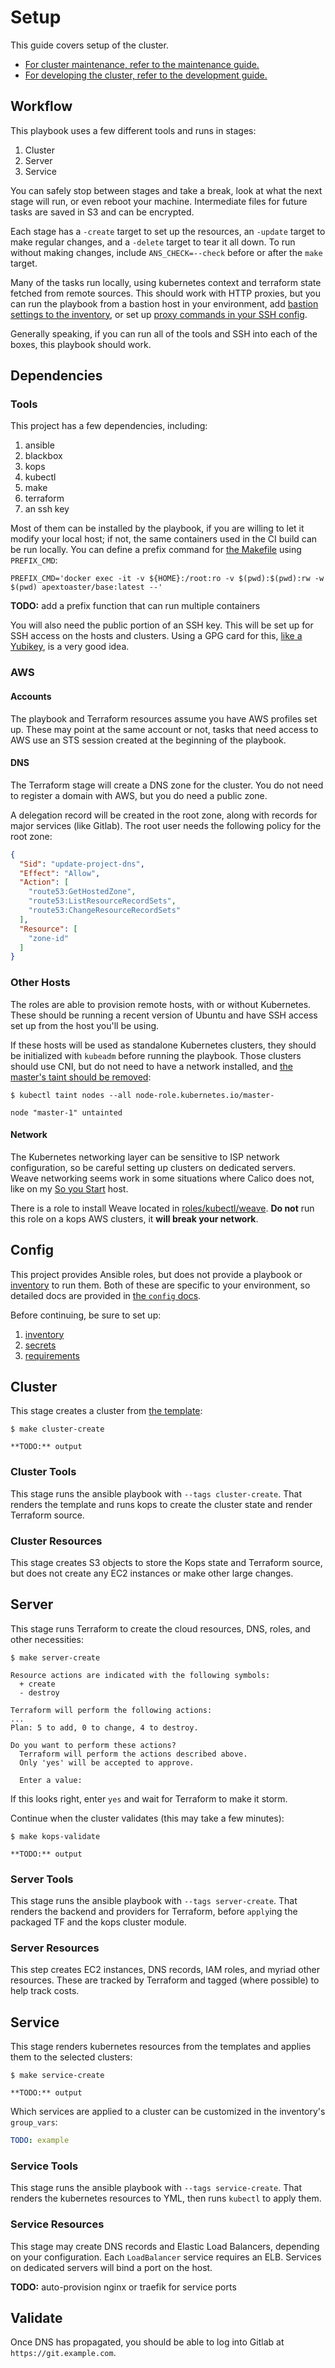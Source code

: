 # Setup

This guide covers setup of the cluster.

- [For cluster maintenance, refer to the maintenance guide.](maintenance.md)
- [For developing the cluster, refer to the development guide.](development.md)

## Workflow

This playbook uses a few different tools and runs in stages:

1. Cluster
1. Server
1. Service

You can safely stop between stages and take a break, look at what the next stage will run, or even reboot your machine.
Intermediate files for future tasks are saved in S3 and can be encrypted.

Each stage has a `-create` target to set up the resources, an `-update` target to make regular changes, and a `-delete`
target to tear it all down. To run without making changes, include `ANS_CHECK=--check` before or after the `make`
target.

Many of the tasks run locally, using kubernetes context and terraform state fetched from remote sources. This should
work with HTTP proxies, but you can run the playbook from a bastion host in your environment, add
[bastion settings to the inventory](https://docs.ansible.com/ansible/latest/faq.html#how-do-i-configure-a-jump-host-to-access-servers-that-i-have-no-direct-access-to), or set up [proxy commands in your SSH config](https://linux.die.net/man/5/ssh_config#ProxyCommand).

Generally speaking, if you can run all of the tools and SSH into each of the boxes, this playbook should work.

## Dependencies

### Tools

This project has a few dependencies, including:

1. ansible
1. blackbox
1. kops
1. kubectl
1. make
1. terraform
1. an ssh key

Most of them can be installed by the playbook, if you are willing to let it modify your local host; if not, the same
containers used in the CI build can be run locally. You can define a prefix command for [the Makefile](../Makefile)
using `PREFIX_CMD`:

```shell
PREFIX_CMD='docker exec -it -v ${HOME}:/root:ro -v $(pwd):$(pwd):rw -w $(pwd) apextoaster/base:latest --'
```

**TODO:** add a prefix function that can run multiple containers

You will also need the public portion of an SSH key. This will be set up for SSH access on the hosts and clusters.
Using a GPG card for this, [like a Yubikey](https://www.yubico.com/), is a very good idea.

### AWS

#### Accounts

The playbook and Terraform resources assume you have AWS profiles set up. These may point at the same account or not,
tasks that need access to AWS use an STS session created at the beginning of the playbook.

#### DNS

The Terraform stage will create a DNS zone for the cluster. You do not need to register a domain with AWS, but you do
need a public zone.

A delegation record will be created in the root zone, along with records for major services (like Gitlab). The root
user needs the following policy for the root zone:

```json
{
  "Sid": "update-project-dns",
  "Effect": "Allow",
  "Action": [
    "route53:GetHostedZone",
    "route53:ListResourceRecordSets",
    "route53:ChangeResourceRecordSets"
  ],
  "Resource": [
    "zone-id"
  ]
}
```

### Other Hosts

The roles are able to provision remote hosts, with or without Kubernetes. These should be running a recent version
of Ubuntu and have SSH access set up from the host you'll be using.

If these hosts will be used as standalone Kubernetes clusters, they should be initialized with `kubeadm` before running
the playbook. Those clusters should use CNI, but do not need to have a network installed, and [the master's taint
should be removed](https://kubernetes.io/docs/setup/independent/create-cluster-kubeadm/#master-isolation):

```shell
$ kubectl taint nodes --all node-role.kubernetes.io/master-

node "master-1" untainted
```

#### Network

The Kubernetes networking layer can be sensitive to ISP network configuration, so be careful setting up clusters on
dedicated servers. Weave networking seems work in some situations where Calico does not, like on my
[So you Start](https://www.soyoustart.com/us/) host.

There is a role to install Weave located in [roles/kubectl/weave](roles/kubectl/weave). **Do not** run this role on
a kops AWS clusters, it **will break your network**.

## Config

This project provides Ansible roles, but does not provide a playbook or [inventory](http://docs.ansible.com/ansible/latest/intro_inventory.html) to run them. Both of these are specific to your
environment, so detailed docs are provided in [the `config` docs](config.md).

Before continuing, be sure to set up:

1. [inventory](config.md#inventory)
1. [secrets](config.md#secrets)
1. [requirements](config.md#requirements)

## Cluster

This stage creates a cluster from [the template](roles/kops/templates/cluster.yml):

```shell
$ make cluster-create

**TODO:** output
```

### Cluster Tools

This stage runs the ansible playbook with `--tags cluster-create`. That renders the template and runs kops to create
the cluster state and render Terraform source.

### Cluster Resources

This stage creates S3 objects to store the Kops state and Terraform source, but does not create any EC2 instances
or make other large changes.

## Server

This stage runs Terraform to create the cloud resources, DNS, roles, and other necessities:

```shell
$ make server-create

Resource actions are indicated with the following symbols:
  + create
  - destroy

Terraform will perform the following actions:
...
Plan: 5 to add, 0 to change, 4 to destroy.

Do you want to perform these actions?
  Terraform will perform the actions described above.
  Only 'yes' will be accepted to approve.

  Enter a value:
```

If this looks right, enter `yes` and wait for Terraform to make it storm.

Continue when the cluster validates (this may take a few minutes):

```shell
$ make kops-validate

**TODO:** output
```

### Server Tools

This stage runs the ansible playbook with `--tags server-create`. That renders the backend and providers for Terraform,
before `apply`ing the packaged TF and the kops cluster module.

### Server Resources

This step creates EC2 instances, DNS records, IAM roles, and myriad other resources. These are tracked by Terraform
and tagged (where possible) to help track costs.

## Service

This stage renders kubernetes resources from the templates and applies them to the selected clusters:

```shell
$ make service-create

**TODO:** output
```

Which services are applied to a cluster can be customized in the inventory's `group_vars`:

```yaml
TODO: example
```

### Service Tools

This stage runs the ansible playbook with `--tags service-create`. That renders the kubernetes resources to YML, then
runs `kubectl` to apply them.

### Service Resources

This stage may create DNS records and Elastic Load Balancers, depending on your configuration. Each `LoadBalancer`
service requires an ELB. Services on dedicated servers will bind a port on the host.

**TODO:** auto-provision nginx or traefik for service ports

## Validate

Once DNS has propagated, you should be able to log into Gitlab at `https://git.example.com`.
